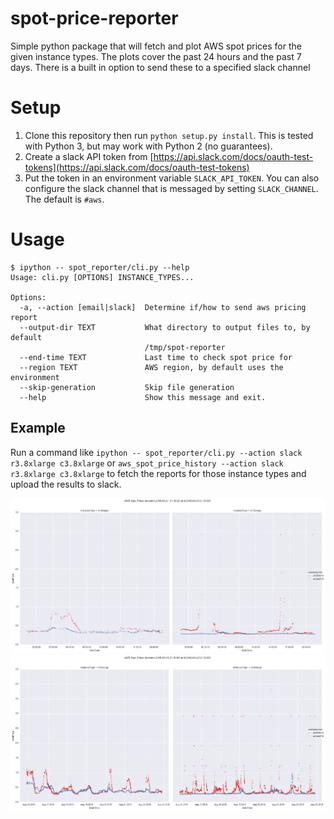 # spot-price-reporter

Simple python package that will fetch and plot AWS spot prices for the given instance types. The
plots cover the past 24 hours and the past 7 days. There is a built in option to send these to a
specified slack channel

# Setup

1. Clone this repository then run `python setup.py install`. This is tested with Python 3, but may work
with Python 2 (no guarantees).
2. Create a slack API token from [https://api.slack.com/docs/oauth-test-tokens](https://api.slack.com/docs/oauth-test-tokens)
3. Put the token in an environment variable `SLACK_API_TOKEN`. You can also configure the slack
channel that is messaged by setting `SLACK_CHANNEL`. The default is `#aws`.

# Usage

```
$ ipython -- spot_reporter/cli.py --help
Usage: cli.py [OPTIONS] INSTANCE_TYPES...

Options:
  -a, --action [email|slack]  Determine if/how to send aws pricing report
  --output-dir TEXT           What directory to output files to, by default
                              /tmp/spot-reporter
  --end-time TEXT             Last time to check spot price for
  --region TEXT               AWS region, by default uses the environment
  --skip-generation           Skip file generation
  --help                      Show this message and exit.
```

## Example
Run a command like `ipython -- spot_reporter/cli.py --action slack r3.8xlarge c3.8xlarge` or
`aws_spot_price_history --action slack r3.8xlarge c3.8xlarge` to fetch
the reports for those instance types and upload the results to slack.

![](examples/aws_spot_price_daily.png)
![](examples/aws_spot_price_weekly.png)

